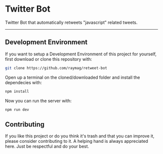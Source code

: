 # Twitter Bot
Twitter Bot that automatically retweets "javascript" related tweets.

___
## Development Environment
If you want to setup a Development Environment of this project for yourself, first download or clone this repository with:
```bash
git clone https://github.com/raymag/retweet-bot
```

Open up a terminal on the cloned/downloaded folder and install the dependecies with:
```bash
npm install
```
Now you can run the server with:
```
npm run dev
```

## Contributing 
If you like this project or do you think it's trash and that you can improve it, please consider contributing to it. A helping hand is always appreciated here. Just be respectful and do your best.
